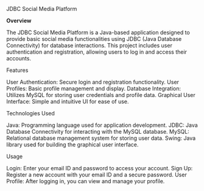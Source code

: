 JDBC Social Media Platform

**Overview**

The JDBC Social Media Platform is a Java-based application designed to provide basic social media functionalities using JDBC (Java Database Connectivity) for database interactions. This project includes user authentication and registration, allowing users to log in and access their accounts.

Features

User Authentication: Secure login and registration functionality.
User Profiles: Basic profile management and display.
Database Integration: Utilizes MySQL for storing user credentials and profile data.
Graphical User Interface: Simple and intuitive UI for ease of use.

Technologies Used

Java: Programming language used for application development.
JDBC: Java Database Connectivity for interacting with the MySQL database.
MySQL: Relational database management system for storing user data.
Swing: Java library used for building the graphical user interface.


Usage

Login: Enter your email ID and password to access your account.
Sign Up: Register a new account with your email ID and a secure password.
User Profile: After logging in, you can view and manage your profile.
